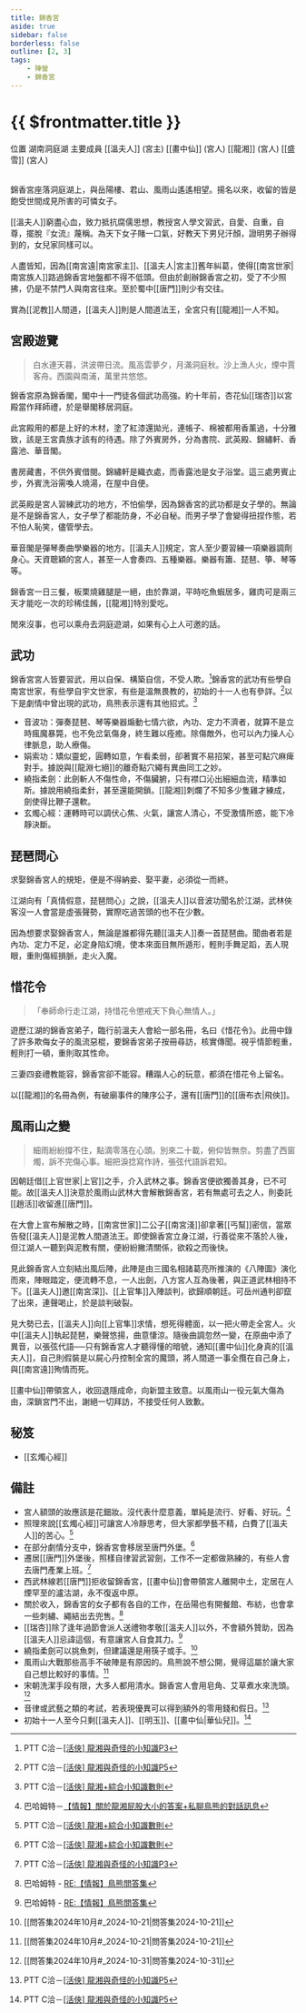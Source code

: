 ```yaml
---
title: 錦香宮
aside: true
sidebar: false
borderless: false
outline: [2, 3]
tags:
    - 陣營
    - 錦香宮
---
```


# {{ $frontmatter.title }}

<InfoList position="right">
	<Info title="陣營資料" :open=true>
		<table>
			<ChTr>
				<ChTd isTitle=true>
					位置
				</ChTd>
				<ChTd>
					湖南洞庭湖
				</ChTd>
			</ChTr>
			<ChTr>
				<ChTd isTitle=true position='center'>
					主要成員
				</ChTd>
			</ChTr>
			<ChTr>
                <ChTd position='center'>
                    [[溫夫人]] (宮主)
                </ChTd>
            </ChTr>
            <ChTr>
                <ChTd position='center'>
                    [[畫中仙]] (宮人)
                </ChTd>
            </ChTr>
            <ChTr>
                <ChTd position='center'>  
                    [[龍湘]] (宮人)
                </ChTd>
            </ChTr>
            <ChTr>
                <ChTd position='center'>  
                    [[盛雪]] (宮人)
                </ChTd>
            </ChTr>
		</table>
	</Info>
</InfoList>

錦香宮座落洞庭湖上，與岳陽樓、君山、風雨山遙遙相望。揚名以來，收留的皆是飽受世間成見所害的可憐女子。
<br><br>
[[溫夫人]]窮盡心血，致力抵抗腐儒思想，教授宮人學文習武，自愛、自重，自尊，擺脫『女流』蔑稱。為天下女子賭一口氣，好教天下男兒汗顏，證明男子辦得到的，女兒家同樣可以。
<br><br>
人盡皆知，因為[[南宮遠|南宮家主]]、[[溫夫人|宮主]]舊年糾葛，使得[[南宮世家|南宮族人]]路過錦香宮地盤都不得不低頭。但由於創辦錦香宮之初，受了不少照拂，仍是不禁門人與南宮往來。至於蜀中[[唐門]]則少有交往。
<br><br>
實為[[泥教]]人間道，[[溫夫人]]則是人間道法王，全宮只有[[龍湘]]一人不知。
<br clear="all">

## 宮殿遊覽

> 白水連天暮，洪波帶日流。風高雲夢夕，月滿洞庭秋。沙上漁人火，煙中賈客舟。西園與南浦，萬里共悠悠。

錦香宮原為錦香閣，閣中十一門徒各個武功高強。約十年前，杏花仙[[瑞杏]]以宮殿當作拜師禮，於是舉閣移居洞庭。
<br><br>
此宮殿用的都是上好的木材，塗了紅漆還拋光，連帳子、棉被都用香薰過，十分雅致，該是王宮貴族才該有的待遇。除了外賓房外，分為書院、武英殿、錦繡軒、香露池、華音閣。
<br><br>
書房藏書，不供外賓借閱。錦繡軒是織衣處，而香露池是女子浴堂。這三處男賓止步，外賓洗浴需喚人燒湯，在屋中自便。
<br><br>
武英殿是宮人習練武功的地方，不怕偷學，因為錦香宮的武功都是女子學的。無論是不是錦香宮人，女子學了都能防身，不必自秘。而男子學了會變得扭捏作態，若不怕人恥笑，儘管學去。
<br><br>
華音閣是彈琴奏曲學樂器的地方。[[溫夫人]]規定，宮人至少要習練一項樂器調劑身心。天資聰穎的宮人，甚至一人會奏四、五種樂器。樂器有簫、琵琶、箏、琴等等。
<br><br>
錦香宮一日三餐，板栗燒雞腿是一絕，由於靠湖，平時吃魚蝦居多，雞肉可是兩三天才能吃一次的珍稀佳餚，[[龍湘]]特別愛吃。
<br><br>
閒來沒事，也可以乘舟去洞庭遊湖，如果有心上人可邀的話。

## 武功

錦香宮宮人皆要習武，用以自保、構築自信，不受人欺。[^5]錦香宮的武功有些學自南宮世家，有些學自宇文世家，有些是溫無畏教的，初始的十一人也有參詳。[^9]以下是劇情中曾出現的武功，鳥熊表示還有其他招式。[^2]

- 音波功：彈奏琵琶、琴等樂器煽動七情六欲，內功、定力不濟者，就算不是立時瘋魔暴斃，也不免岔氣傷身，終生難以痊癒。除傷敵外，也可以內力操人心律脈息，助人療傷。
- 娟索功：矯似靈蛇，圓轉如意，乍看柔弱，卻著實不易招架，甚至可點穴麻痺對手。據說與[[龍淵七絕]]的離奇點穴繩有異曲同工之妙。
- 繞指柔劍：此劍斬人不傷性命，不傷臟腑，只有襟口沁出細細血流，精準如斯。據說用繞指柔針，甚至還能開鎖。[[龍湘]]刺爛了不知多少隻雞才練成，劍使得比鞭子還軟。
- 玄燭心經：運轉時可以調伏心焦、火氣，讓宮人清心，不受激情所惑，能下冷靜決斷。

## 琵琶問心

求娶錦香宮人的規矩，便是不得納妾、娶平妻，必須從一而終。
<br><br>
江湖向有「真情假意，琵琶問心」之說，[[溫夫人]]以音波功聞名於江湖，武林俠客沒一人會當是虛張聲勢，實際吃過苦頭的也不在少數。
<br><br>
因為想要求娶錦香宮人，無論是誰都得先聽[[溫夫人]]奏一首琵琶曲。聞曲者若是內功、定力不足，必定身陷幻境，使本來面目無所遁形，輕則手舞足蹈，丟人現眼，重則傷經損脈，走火入魔。

## 惜花令

> 「奉師命行走江湖，持惜花令懲戒天下負心無情人。」

遊歷江湖的錦香宮弟子，臨行前溫夫人會給一部名冊，名曰《惜花令》。此冊中錄了許多欺侮女子的風流惡棍，要錦香宮弟子按冊尋訪，核實傳聞。視乎情節輕重，輕則打一頓，重則取其性命。
<br><br>
三妻四妾禮教能容，錦香宮卻不能容。糟蹋人心的玩意，都須在惜花令上留名。
<br><br>
以[[龍湘]]的名冊為例，有破廟事件的陳序公子，還有[[唐門]]的[[唐布衣|飛俠]]。

## 風雨山之變

> 細雨紛紛撐不住，點滴零落在心頭。別來二十載，俯仰皆無奈。剪盡了西窗燭，訴不完傷心事。細把淚捻寫作詩，張弦代語訴君知。

因朝廷借[[上官世家|上官]]之手，介入武林之事。錦香宮便欲獨善其身，已不可能。故[[溫夫人]]決意於風雨山武林大會解散錦香宮，若有無處可去之人，則委託[[趙活]]收留進[[唐門]]。
<br><br>
在大會上宣布解散之時，[[南宮世家]]二公子[[南宮淺]]卻拿著[[丐幫]]密信，當眾告發[[溫夫人]]是泥教人間道法王。即使錦香宮立身江湖，行善從來不落於人後，但江湖人一聽到與泥教有關，便紛紛撇清關係，欲殺之而後快。
<br><br>
見此錦香宮人立刻結出風后陣，此陣是由三國名相諸葛亮所推演的《八陣圖》演化而來，陣眼踏定，便流轉不息，一人出劍，八方宮人互為後著，與正道武林相持不下。[[溫夫人]]邀[[南宮深]]、[[上官隼]]入陣談判，欲歸順朝廷。可岳州通判卻竄了出來，連聲喝止，於是談判破裂。
<br><br>
見大勢已去，[[溫夫人]]向[[上官隼]]求情，想死得體面，以一把火帶走全宮人。火中[[溫夫人]]執起琵琶，樂聲悠揚，曲意悽涼。隨後曲調忽然一變，在原曲中添了異音，以張弦代語──只有錦香宮人才聽得懂的暗號，通知[[畫中仙]]化身真的[[溫夫人]]，自己則假裝是以屍心丹控制全宮的魔頭，將人間道一事全攬在自己身上，與[[南宮遠]]殉情而死。
<br><br>
[[畫中仙]]帶領宮人，收回退隱成命，向新盟主致意。以風雨山一役元氣大傷為由，深鎖宮門不出，謝絕一切拜訪，不接受任何人致歉。

## 秘笈

- [[玄燭心經]]

## 備註

- 宮人額頭的妝應該是花鈿妝。沒代表什麼意義，單純是流行、好看、好玩。[^1]
- 照理來說[[玄燭心經]]可讓宮人冷靜思考，但大家都學藝不精，白費了[[溫夫人]]的苦心。[^2]
- 在部分劇情分支中，錦香宮會移居至唐門外堡。[^2]
- 遷居[[唐門]]外堡後，照樣自律習武習劍，工作不一定都做熟練的，有些人會去唐門產業上班。[^5]
- 西武林線若[[唐門]]拒收留錦香宮，[[畫中仙]]會帶領宮人離開中土，定居在人煙罕至的瀘沽湖，永不復返中原。
- 關於收入，錦香宮的女子都有各自的工作，在岳陽也有開餐館、布紡，也會拿一些刺繡、繩結出去兜售。[^6]
- [[瑞杏]]除了逢年過節會派人送禮物孝敬[[溫夫人]]以外，不會額外贊助，因為[[溫夫人]]忌諱這個，有意讓宮人自食其力。[^6]
- 繞指柔劍可以挑魚刺，但建議還是用筷子或手。[^7]
- 風雨山大戰那些高手不破陣是有原因的。鳥熊說不想公開，覺得這屬於讓大家自己想比較好的事情。[^7]
- 宋朝洗潔手段有限，大多人都用清水。錦香宮人會用皂角、艾草煮水來洗頭。[^8]
- 音律或武藝之類的考試，若表現優異可以得到額外的零用錢和假日。[^9]
- 初始十一人至今只剩[[溫夫人]]、[[明玉]]、[[畫中仙|華仙兒]]。[^9]

[^1]: 巴哈姆特－[【情報】關於龍湘屁股大小的答案+私聊鳥熊的對話訊息](https://forum.gamer.com.tw/C.php?bsn=73317&snA=2973&tnum=8)
[^2]: PTT C洽－[\[活俠\] 龍湘+綜合小知識數則](https://www.ptt.cc/bbs/C_Chat/M.1728840738.A.3D7.html)
[^5]: PTT C洽－[\[活俠\] 龍湘與奇怪的小知識P3](https://www.ptt.cc/bbs/C_Chat/M.1729093866.A.C8A.html)
[^6]: 巴哈姆特 - [RE:【情報】鳥熊問答集](https://forum.gamer.com.tw/Co.php?bsn=73317&sn=12029)
[^7]: [[問答集2024年10月#_2024-10-21|問答集2024-10-21]]
[^8]: [[問答集2024年10月#_2024-10-31|問答集2024-10-31]]
[^9]: PTT C洽－[\[活俠\] 龍湘與奇怪的小知識P5](https://www.ptt.cc/bbs/C_Chat/M.1730548284.A.0F0.html)